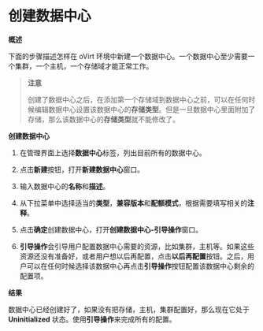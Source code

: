 # 创建数据中心

**概述**

下面的步骤描述怎样在 oVirt
环境中新建一个数据中心。一个数据中心至少需要一个集群，一个主机，一个存储域才能正常工作。

> **注意**
>
> 创建了数据中心之后，在添加第一个存储域到数据中心之前，可以在任何时候编辑数据中心设置该数据中心的**存储类型**。但是一旦数据中心里面附加了存储，那么该数据中心的**存储类型**就不能修改了。

**创建数据中心**

1. 在管理界面上选择**数据中心**标签，列出目前所有的数据中心。

2. 点击**新建**按钮，打开**新建数据中心**窗口。

3. 输入数据中心的**名称**和**描述**。

4. 从下拉菜单中选择适当的**类型**，**兼容版本**和**配额模式**，根据需要填写相关的**注释**。

5. 点击**确定**创建数据中心，打开**创建数据中心-引导操作**窗口。

6. **引导操作**会引导用户配置数据中心需要的资源，比如集群，主机等。如果这些资源还没有准备好，或者用户想以后再配置，点击**以后再配置**按钮。之后，用户可以在任何时候选择该数据中心再点击**引导操作**按钮配置该数据中心剩余的配置项。

**结果**

数据中心已经创建好了，如果没有把存储，主机，集群配置好，那么现在它处于
**Uninitialized** 状态。使用**引导操作**来完成所有的配置。


